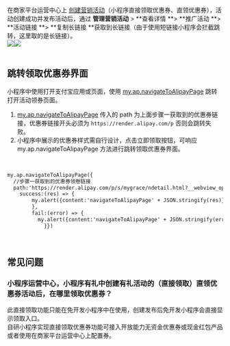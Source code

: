 在商家平台运营中心上 [创建营销活动](https://market.alipay.com/page.htm?_cpage=activity&ownerId=2088501624560335&operateFrom=BALIPAY)（小程序直接领取优惠券、直领优惠券），活动创建成功并发布活动后，通过 **管理营销活动** > **查看详情 **> **推广活动 **> **活动链接 **> **复制长链接 **获取到长链接（由于使用短链接小程序会拦截跳转，这里取的是长链接）。<br />![](https://gw.alipayobjects.com/zos/sptworksff_prod/27f46b2b-3e6f-444b-8110-20cbf00327f5.png#align=left&display=inline&height=145&margin=%5Bobject%20Object%5D&originHeight=145&originWidth=280&status=done&style=none&width=280)![](https://gw.alipayobjects.com/zos/sptworksff_prod/d01a8834-f7ef-4033-af54-343b5aee04b3.png#align=left&display=inline&height=560&margin=%5Bobject%20Object%5D&originHeight=560&originWidth=1142&status=done&style=none&width=1142)<br /> 

## 跳转领取优惠券界面
小程序中使用打开支付宝应用或页面，使用 [my.ap.navigateToAlipayPage](https://opendocs.alipay.com/mini/api/navigatetoalipaypage) 跳转打开活动领券页面。

1. [my.ap.navigateToAlipayPage](https://opendocs.alipay.com/mini/api/navigatetoalipaypage) 传入的 path 为上面步骤一获取到的优惠券链接，优惠券链接开头必须为 `https://render.alipay.com/p` 否则会跳转失败。
2. 小程序中展示的优惠券样式需自行设计，点击立即领取按钮，可响应 my.ap.navigateToAlipayPage 方法进行跳转领取优惠券界面。

             
```html
my.ap.navigateToAlipayPage({
  //步骤一获取到的优惠券领卷链接    
  path:'https://render.alipay.com/p/s/mygrace/ndetail.html?__webview_options__=sms%3DYES%26pd%3DNO&type=VOUCHER&id=2017101200073002254500AVEV0E',
    success:(res) => {
        my.alert({content:'navigateToAlipayPage' + JSON.stringify(res)});
        },    
        fail:(error) => {    
          my.alert({content:'navigateToAlipayPage' + JSON.stringify(error)});
            }})
```
 

## 常见问题

### 小程序运营中心，小程序有礼中创建有礼活动的（直接领取）直领优惠券活动后，在哪里领取优惠券？
此直接领取功能只能在免开发小程序中在使用，创建发布后免开发小程序会直接显示领取入口。<br />自研小程序实现直接领取优惠券功能可接入开放能力无资金优惠券或现金红包产品或者使用在商家平台运营中心上配置券。<br /> <br /> <br /> <br /> 
